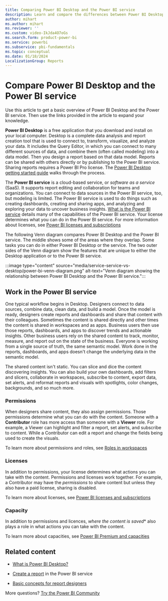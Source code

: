```yaml
---
title: Comparing Power BI Desktop and the Power BI service
description: Learn and compare the differences between Power BI Desktop download application and the cloud-based Power BI service.
author: mihart
ms.author: mihart
ms.reviewer: ''
ms.custom: video-IkJda4O7oGs
ms.search.form: product-power-bi
ms.service: powerbi
ms.subservice: pbi-fundamentals
ms.topic: conceptual
ms.date: 01/18/2024
LocalizationGroup: Reports
---
```

# Compare Power BI Desktop and the Power BI service

Use this article to get a basic overview of Power BI Desktop and the Power BI service. Then use the links provided in the article to expand your knowledge.

**Power BI Desktop** is a free application that you download and install on your local computer. Desktop is a complete data analysis and report creation tool that is used to connect to, transform, visualize, and analyze your data. It includes the Query Editor, in which you can connect to many different sources of data, and combine them (often called modeling) into a data model. Then you design a report based on that data model. Reports can be shared with others directly or by publishing to the Power BI service. Sharing reports requires a Power BI Pro license. The [Power BI Desktop getting started guide](desktop-getting-started.md) walks through the process.

The **Power BI service** is a cloud-based service, or *software as a service* (SaaS). It supports report editing and collaboration for teams and organizations. You can connect to data sources in the Power BI service, too, but modeling is limited. The Power BI service is used to do things such as creating dashboards, creating and sharing apps, and analyzing and exploring your data to uncover business insights. [What is the Power BI service](power-bi-service-overview.md) details many of the capabilities of the Power BI service. Your license determines what you can do in the Power BI service. For more information about licenses, see [Power BI licenses and subscriptions](service-features-license-type.md)

The following Venn diagram compares Power BI Desktop and the Power BI service. The middle shows some of the areas where they overlap. Some tasks you can do in either Power BI Desktop or the service. The two outer sides of the Venn diagram show the features that are unique to either the Desktop application or to the Power BI service.  

:::image type="content" source="media/service-service-vs-desktop/power-bi-venn-diagram.png" alt-text="Venn diagram showing the relationship between Power BI Desktop and the Power BI service.":::

## Work in the Power BI service

One typical workflow begins in Desktop. Designers connect to data sources, combine data, clean data, and build a model. Once the model is ready, designers create reports and dashboards and share that content with their colleagues. Sometimes the content is shared directly and other times the content is shared in workspaces and as apps. Business users then use those reports, dashboards, and apps to discover trends and actionable insights. Other business users rely on the shared content to track, monitor, measure, and report out on the state of the business. Everyone is working from a single source of truth, the same semantic model. Work done in the reports, dashboards, and apps doesn't change the underlying data in the semantic model. 

The shared content isn't static. You can slice and dice the content discovering insights. You can also build your own dashboards, add filters and slicers, collaborate in workspaces, subscribe to content, export data, set alerts, and reformat reports and visuals with spotlights, color changes, backgrounds, and so much more.

### Permissions

When designers share content, they also assign permissions. Those permissions determine what you can do with the content. Someone with a **Contributor** role has more access than someone with a **Viewer** role. For example, a Viewer can highlight and filter a report, set alerts, and subscribe to content. While a Contributor can edit a report and change the fields being used to create the visuals.

To learn more about permissions and roles, see [Roles in workspaces](../collaborate-share/service-roles-new-workspaces.md)

### Licenses

In addition to permissions, your license determines what actions you can take with the content. Permissions and licenses work together. For example, a Contributor may have the *permissions* to share content but unless they also have a paid license, sharing is disabled. 

To learn more about licenses, see [Power BI licenses and subscriptions](../fundamentals/service-features-license-type.md)

### Capacity

In addition to permissions and licences, *where the content is saved** also plays a role in what actions you can take with the content.

To learn more about capacities, see [Power BI Premium and capacities](../enterprise/service-admin-licensing-organization.md#license-types-and-capabilities)

## Related content

- [What is Power BI Desktop?](desktop-what-is-desktop.md)

- [Create a report](../create-reports/service-report-create-new.md) in the Power BI service

- [Basic concepts for report designers](service-basic-concepts.md)

More questions? [Try the Power BI Community](https://community.powerbi.com/)
